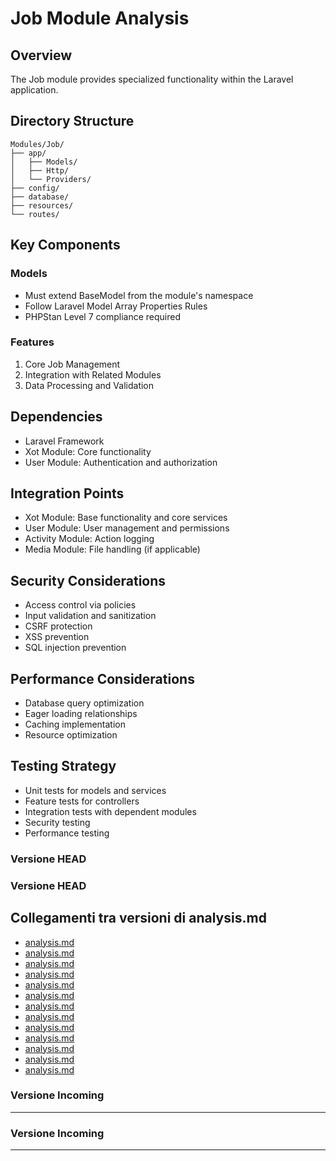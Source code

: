 # Job Module Analysis

## Overview
The Job module provides specialized functionality within the Laravel application.

## Directory Structure
```
Modules/Job/
├── app/
│   ├── Models/
│   ├── Http/
│   └── Providers/
├── config/
├── database/
├── resources/
└── routes/
```

## Key Components

### Models
- Must extend BaseModel from the module's namespace
- Follow Laravel Model Array Properties Rules
- PHPStan Level 7 compliance required

### Features
1. Core Job Management
2. Integration with Related Modules
3. Data Processing and Validation

## Dependencies
- Laravel Framework
- Xot Module: Core functionality
- User Module: Authentication and authorization

## Integration Points
- Xot Module: Base functionality and core services
- User Module: User management and permissions
- Activity Module: Action logging
- Media Module: File handling (if applicable)

## Security Considerations
- Access control via policies
- Input validation and sanitization
- CSRF protection
- XSS prevention
- SQL injection prevention

## Performance Considerations
- Database query optimization
- Eager loading relationships
- Caching implementation
- Resource optimization

## Testing Strategy
- Unit tests for models and services
- Feature tests for controllers
- Integration tests with dependent modules
- Security testing
- Performance testing
### Versione HEAD

### Versione HEAD


## Collegamenti tra versioni di analysis.md
* [analysis.md](../../../Notify/docs/analysis.md)
* [analysis.md](../../../Notify/docs/phpstan/analysis.md)
* [analysis.md](../../../Xot/docs/analysis.md)
* [analysis.md](../../../Xot/docs/phpstan/analysis.md)
* [analysis.md](../../../User/docs/analysis.md)
* [analysis.md](../../../User/docs/phpstan/analysis.md)
* [analysis.md](../../../UI/docs/analysis.md)
* [analysis.md](../../../UI/docs/phpstan/analysis.md)
* [analysis.md](../../../Job/docs/analysis.md)
* [analysis.md](../../../Job/docs/phpstan/analysis.md)
* [analysis.md](../../../Media/docs/analysis.md)
* [analysis.md](../../../Media/docs/phpstan/analysis.md)
* [analysis.md](../../../../Themes/One/docs/analysis.md)


### Versione Incoming


---


### Versione Incoming


---

